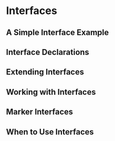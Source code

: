 # Interfaces
## A Simple Interface Example
## Interface Declarations
## Extending Interfaces
## Working with Interfaces
## Marker Interfaces
## When to Use Interfaces
